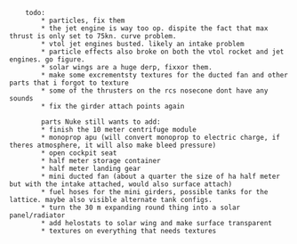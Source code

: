         todo:
            * particles, fix them
            * the jet engine is way too op. dispite the fact that max thrust is only set to 75kn. curve problem.
            * vtol jet engines busted. likely an intake problem
            * particle effects also broke on both the vtol rocket and jet engines. go figure.
            * solar wings are a huge derp, fixxor them.
            * make some excrementsty textures for the ducted fan and other parts that i forgot to texture
            * some of the thrusters on the rcs nosecone dont have any sounds
            * fix the girder attach points again
            
            parts Nuke still wants to add:
            * finish the 10 meter centrifuge module
            * monoprop apu (will convert monoprop to electric charge, if theres atmosphere, it will also make bleed pressure)
            * open cockpit seat
            * half meter storage container
            * half meter landing gear
            * mini ducted fan (about a quarter the size of ha half meter but with the intake attached, would also surface attach)
            * fuel hoses for the mini girders, possible tanks for the lattice. maybe also visible alternate tank configs.
            * turn the 30 m expanding round thing into a solar panel/radiator
            * add helostats to solar wing and make surface transparent
            * textures on everything that needs textures 
